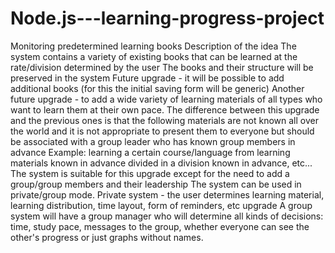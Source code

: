 # Node.js---learning-progress-project
Monitoring predetermined learning books
Description of the idea
The system contains a variety of existing books that can be learned at the rate/division determined by the user
The books and their structure will be preserved in the system
Future upgrade - it will be possible to add additional books (for this the initial saving form will be generic)
Another future upgrade - to add a wide variety of learning materials of all types who want to learn them at their own pace.
The difference between this upgrade and the previous ones is that the following materials are not known all over the world and it is not appropriate to present them to everyone but should be associated with a group leader who has known group members in advance
Example: learning a certain course/language from learning materials known in advance divided in a division known in advance, etc...
The system is suitable for this upgrade except for the need to add a group/group members and their leadership
The system can be used in private/group mode.
Private system - the user determines learning material, learning distribution, time layout, form of reminders, etc
upgrade
A group system will have a group manager who will determine all kinds of decisions: time, study pace, messages to the group, whether everyone can see the other's progress or just graphs without names.
